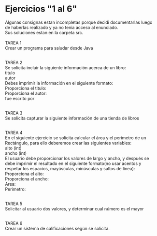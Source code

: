 # Ejercicios "1 al 6"

Algunas consignas estan incompletas porque decidi documentarlas luego de haberlas realizado y ya no tenia acceso al enunciado.<br>
Sus soluciones estan en la carpeta src.<br>
<br>
TAREA 1<br>
Crear un programa para saludar desde Java<br>
<br>
 
TAREA 2<br>
Se solicita incluir la siguiente información acerca de un libro:<br>
    titulo<br>
    autor<br>
Debes imprimir la información en el siguiente formato:<br>
    Proporciona el titulo:<br>
    Proporciona el autor:<br>
    <titulo> fue escrito por <autor><br>
<br>
  
TAREA 3<br>
Se solicita capturar la siguiente información de una tienda de libros<br>
<br>

TAREA 4<br>
En el siguiente ejercicio se solicita calcular el área y el perímetro de un Rectángulo, para ello deberemos crear las siguientes variables:<br>
  alto (int)<br>
  ancho (int)<br>
El usuario debe proporcionar los valores de largo y ancho, y después se debe imprimir el resultado en el siguiente formato(no usar acentos y respetar los espacios, mayúsculas, minúsculas y saltos de línea):<br>
  Proporciona el alto:<br>
  Proporciona el ancho:<br>
  Area: <area><br>
  Perimetro: <perimetro><br>
<br>

TAREA 5<br>
Solicitar al usuario dos valores, y determinar cual número es el mayor<br>
<br>

TAREA 6<br>
Crear un sistema de calificaciones según se solicita.<br>
